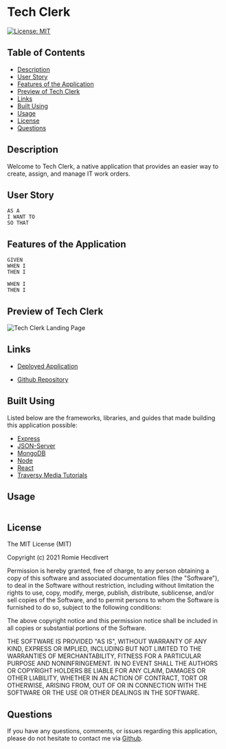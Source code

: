 # Tech Clerk

[![License: MIT](https://img.shields.io/badge/License-MIT-yellow.svg)](https://opensource.org/licenses/MIT)

## Table of Contents

- [Description](#description)
- [User Story](#user-story)
- [Features of the Application](#features-of-the-application)
- [Preview of Tech Clerk](#preview-of-tech-clerk)
- [Links](#links)
- [Built Using](#built-using)
- [Usage](#usage)
- [License](#license)
- [Questions](#questions)

## Description

Welcome to Tech Clerk, a native application that provides an easier way to create, assign, and manage IT work orders.

## User Story

```
AS A
I WANT TO
SO THAT
```

## Features of the Application

```
GIVEN
WHEN I
THEN I

WHEN I
THEN I
```

## Preview of Tech Clerk

![Tech Clerk Landing Page]()

## Links

- [Deployed Application](https://tech-clerk.herokuapp.com/)

- [Github Repository](https://github.com/rh9891/TechClerk)

## Built Using

Listed below are the frameworks, libraries, and guides that made building this application possible:

- [Express](https://expressjs.com/)
- [JSON-Server](https://github.com/typicode/json-server)
- [MongoDB](https://www.mongodb.com/what-is-mongodb)
- [Node](https://nodejs.org/en/about/)
- [React](https://reactjs.org/docs/getting-started.html)
- [Traversy Media Tutorials](https://www.traversymedia.com)

## Usage

```

```

## License

The MIT License (MIT)

Copyright (c) 2021 Romie Hecdivert

Permission is hereby granted, free of charge, to any person obtaining a copy of this software and associated documentation files (the "Software"), to deal in the Software without restriction, including without limitation the rights to use, copy, modify, merge, publish, distribute, sublicense, and/or sell copies of the Software, and to permit persons to whom the Software is furnished to do so, subject to the following conditions:

The above copyright notice and this permission notice shall be included in all copies or substantial portions of the Software.

THE SOFTWARE IS PROVIDED "AS IS", WITHOUT WARRANTY OF ANY KIND, EXPRESS OR IMPLIED, INCLUDING BUT NOT LIMITED TO THE WARRANTIES OF MERCHANTABILITY, FITNESS FOR A PARTICULAR PURPOSE AND NONINFRINGEMENT. IN NO EVENT SHALL THE AUTHORS OR COPYRIGHT HOLDERS BE LIABLE FOR ANY CLAIM, DAMAGES OR OTHER LIABILITY, WHETHER IN AN ACTION OF CONTRACT, TORT OR OTHERWISE, ARISING FROM, OUT OF OR IN CONNECTION WITH THE SOFTWARE OR THE USE OR OTHER DEALINGS IN THE SOFTWARE.

## Questions

If you have any questions, comments, or issues regarding this application, please do not hesitate to contact me via [Github](https://github.com/rh9891).
